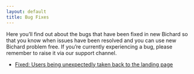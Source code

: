 ```yaml
---
layout: default
title: Bug Fixes
---
```


Here you’ll find out about the bugs that have been fixed in new Bichard so that you know when issues have been resolved and you can use new Bichard problem free. If you’re currently experiencing a bug, please remember to raise it via our support channel.

- [Fixed: Users being unexpectedly taken back to the landing page](bug-fix-1/)
